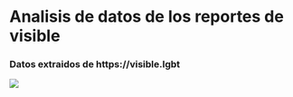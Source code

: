 <h1>Analisis de datos de los reportes de visible</h1>
<h3>Datos extraidos de https://visible.lgbt</h3>
<a href="https://visible.lgbt"> <img src="https://encrypted-tbn0.gstatic.com/images?q=tbn:ANd9GcSTPtFfoeCGfKXlKWCrxNt4JKMW_j2SEzsvAg&usqp=CAU"> </a>
